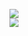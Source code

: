 [![](https://img.shields.io/badge/Made%20With-Github%20Spray-lightgrey.svg?style=for-the-badge&logo=github)](https://github.com/Annihil/github-spray#18105)  
[![](https://i.imgur.com/2DrTn0Z.gif)](https://github.com/Annihil/github-spray)
